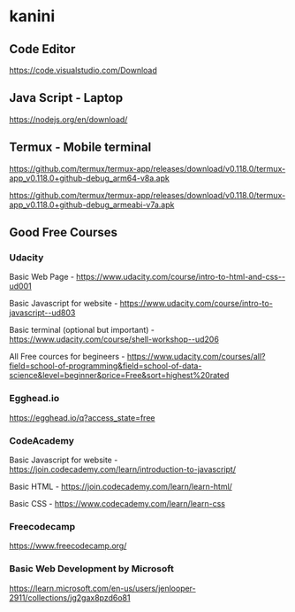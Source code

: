 # kanini

## Code Editor 

https://code.visualstudio.com/Download

## Java Script - Laptop

https://nodejs.org/en/download/

## Termux - Mobile terminal

https://github.com/termux/termux-app/releases/download/v0.118.0/termux-app_v0.118.0+github-debug_arm64-v8a.apk 

https://github.com/termux/termux-app/releases/download/v0.118.0/termux-app_v0.118.0+github-debug_armeabi-v7a.apk


## Good Free Courses 

### Udacity

Basic Web Page - https://www.udacity.com/course/intro-to-html-and-css--ud001

Basic Javascript for website - https://www.udacity.com/course/intro-to-javascript--ud803

Basic terminal (optional but important) - https://www.udacity.com/course/shell-workshop--ud206

All Free cources for begineers - https://www.udacity.com/courses/all?field=school-of-programming&field=school-of-data-science&level=beginner&price=Free&sort=highest%20rated

### Egghead.io

https://egghead.io/q?access_state=free

### CodeAcademy

Basic Javascript for website  - https://join.codecademy.com/learn/introduction-to-javascript/

Basic HTML - https://join.codecademy.com/learn/learn-html/

Basic CSS - https://www.codecademy.com/learn/learn-css

### Freecodecamp

https://www.freecodecamp.org/

### Basic Web Development by Microsoft

https://learn.microsoft.com/en-us/users/jenlooper-2911/collections/jg2gax8pzd6o81
